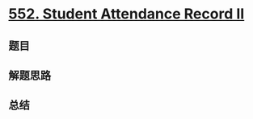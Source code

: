 # [552. Student Attendance Record II](https://leetcode.com/problems/student-attendance-record-ii/)

## 题目


## 解题思路


## 总结


